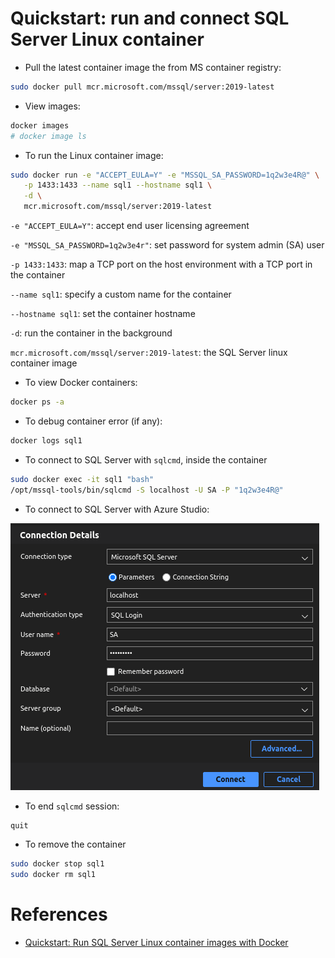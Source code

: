 
# Quickstart: run and connect SQL Server Linux container

* Pull the latest container image the from MS container registry:

```bash
sudo docker pull mcr.microsoft.com/mssql/server:2019-latest
```

* View images:

```bash
docker images
# docker image ls
```

* To run the Linux container image:

```bash
sudo docker run -e "ACCEPT_EULA=Y" -e "MSSQL_SA_PASSWORD=1q2w3e4R@" \
   -p 1433:1433 --name sql1 --hostname sql1 \
   -d \
   mcr.microsoft.com/mssql/server:2019-latest
```

`-e "ACCEPT_EULA=Y"`: accept end user licensing agreement

`-e "MSSQL_SA_PASSWORD=1q2w3e4r"`: set password for system admin (SA) user

`-p 1433:1433`: map a TCP port on the host environment with a TCP port in the container

`--name sql1`: specify a custom name for the container

`--hostname sql1`: set the container hostname

`-d`: run the container in the background

`mcr.microsoft.com/mssql/server:2019-latest`: the SQL Server linux container image

* To view Docker containers:


```bash
docker ps -a
```

* To debug container error (if any):

```bash
docker logs sql1
```

* To connect to SQL Server with `sqlcmd`, inside the container

```bash
sudo docker exec -it sql1 "bash"
/opt/mssql-tools/bin/sqlcmd -S localhost -U SA -P "1q2w3e4R@"
```

* To connect to SQL Server with Azure Studio:

![sql-login](./imgs/SQL_Login.png)

* To end `sqlcmd` session:

```bash
quit
```

* To remove the container

```bash
sudo docker stop sql1
sudo docker rm sql1
```

# References

* [Quickstart: Run SQL Server Linux container images with Docker](https://learn.microsoft.com/en-us/sql/linux/quickstart-install-connect-docker?view=sql-server-ver16&pivots=cs1-bash)

